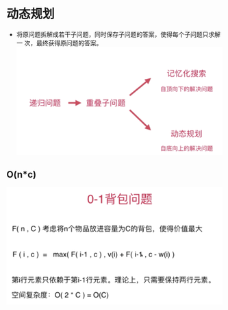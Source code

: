 # 动态规划


- 将原问题拆解成若干子问题，同时保存子问题的答案，使得每个子问题只求解一 次，最终获得原问题的答案。
![](../.gitbook/assets/image1.png)


## O(n*c) 
![](../.gitbook/assets/image4.png)
